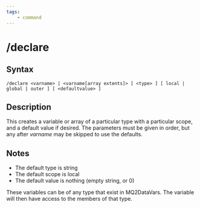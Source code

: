```yaml
---
tags:
    - command
---
```

# /declare

## Syntax
<!--cmd-syntax-start-->
```eqcommand
/declare <varname> | <varname[array extents]> [ <type> ] [ local | global | outer ] [ <defaultvalue> ]
```
<!--cmd-syntax-end-->

## Description
<!--cmd-desc-start-->
This creates a variable or array of a particular type with a particular scope, and a default value if desired. The parameters must be given in order, but any after _varname_ may be skipped to use the defaults.
<!--cmd-desc-end-->

## Notes

* The default type is string
* The default scope is local
* The default value is nothing (empty string, or 0)

These variables can be of any type that exist in MQ2DataVars. The variable will then have access to the members of that type.

